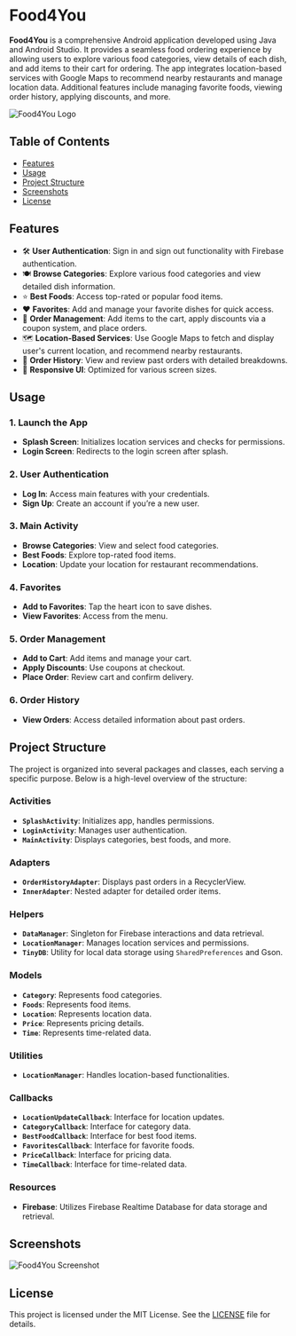 # Food4You

**Food4You** is a comprehensive Android application developed using Java and Android Studio. It provides a seamless food ordering experience by allowing users to explore various food categories, view details of each dish, and add items to their cart for ordering. The app integrates location-based services with Google Maps to recommend nearby restaurants and manage location data. Additional features include managing favorite foods, viewing order history, applying discounts, and more.

![Food4You Logo](https://via.placeholder.com/150x150?text=Food4You)

## Table of Contents

- [Features](#features)
- [Usage](#usage)
- [Project Structure](#project-structure)
- [Screenshots](#screenshots)
- [License](#license)

## Features

- 🛠️ **User Authentication**: Sign in and sign out functionality with Firebase authentication.
- 🍽️ **Browse Categories**: Explore various food categories and view detailed dish information.
- ⭐ **Best Foods**: Access top-rated or popular food items.
- ❤️ **Favorites**: Add and manage your favorite dishes for quick access.
- 🛒 **Order Management**: Add items to the cart, apply discounts via a coupon system, and place orders.
- 🗺️ **Location-Based Services**: Use Google Maps to fetch and display user's current location, and recommend nearby restaurants.
- 📜 **Order History**: View and review past orders with detailed breakdowns.
- 📱 **Responsive UI**: Optimized for various screen sizes.

## Usage

### 1. Launch the App

- **Splash Screen**: Initializes location services and checks for permissions.
- **Login Screen**: Redirects to the login screen after splash.

### 2. User Authentication

- **Log In**: Access main features with your credentials.
- **Sign Up**: Create an account if you’re a new user.

### 3. Main Activity

- **Browse Categories**: View and select food categories.
- **Best Foods**: Explore top-rated food items.
- **Location**: Update your location for restaurant recommendations.

### 4. Favorites

- **Add to Favorites**: Tap the heart icon to save dishes.
- **View Favorites**: Access from the menu.

### 5. Order Management

- **Add to Cart**: Add items and manage your cart.
- **Apply Discounts**: Use coupons at checkout.
- **Place Order**: Review cart and confirm delivery.

### 6. Order History

- **View Orders**: Access detailed information about past orders.

## Project Structure
The project is organized into several packages and classes, each serving a specific purpose. Below is a high-level overview of the structure:

### Activities

- **`SplashActivity`**: Initializes app, handles permissions.
- **`LoginActivity`**: Manages user authentication.
- **`MainActivity`**: Displays categories, best foods, and more.

### Adapters

- **`OrderHistoryAdapter`**: Displays past orders in a RecyclerView.
- **`InnerAdapter`**: Nested adapter for detailed order items.

### Helpers

- **`DataManager`**: Singleton for Firebase interactions and data retrieval.
- **`LocationManager`**: Manages location services and permissions.
- **`TinyDB`**: Utility for local data storage using `SharedPreferences` and Gson.

### Models

- **`Category`**: Represents food categories.
- **`Foods`**: Represents food items.
- **`Location`**: Represents location data.
- **`Price`**: Represents pricing details.
- **`Time`**: Represents time-related data.

### Utilities

- **`LocationManager`**: Handles location-based functionalities.

### Callbacks

- **`LocationUpdateCallback`**: Interface for location updates.
- **`CategoryCallback`**: Interface for category data.
- **`BestFoodCallback`**: Interface for best food items.
- **`FavoritesCallback`**: Interface for favorite foods.
- **`PriceCallback`**: Interface for pricing data.
- **`TimeCallback`**: Interface for time-related data.

### Resources

- **Firebase**: Utilizes Firebase Realtime Database for data storage and retrieval.

## Screenshots

![Food4You Screenshot](https://github.com/user-attachments/assets/8fe783de-ecc9-4ca4-92cb-ca3a877ff499)

## License

This project is licensed under the MIT License. See the [LICENSE](LICENSE) file for details.
